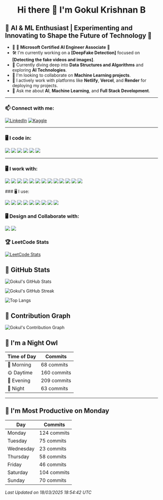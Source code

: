 
<h1 align="center">Hi there 👋 I'm Gokul Krishnan B </h1>

## 🧠 AI & ML Enthusiast | Experimenting and Innovating to Shape the Future of Technology 🧠

- 🌟 🎯 **Microsoft Certified AI Engineer Associate** 🌟
- 🛠️ I'm currently working on a **[DeepFake Detection]** focused on **[Detecting the fake videos and images]**.
- 🌱 Currently diving deep into **Data Structures and Algorithms** and exploring **AI Technologies**.
- 🤝 I'm looking to collaborate on **Machine Learning projects**.
- 🚀 I actively work with platforms like **Netlify**, **Vercel**, and **Render** for deploying my projects.
- 💬 Ask me about **AI**, **Machine Learning**, and **Full Stack Development**.

---
### 📫 Connect with me:
[![LinkedIn](https://img.shields.io/badge/LinkedIn-0A66C2?logo=linkedin&logoColor=white)](https://www.linkedin.com/in/gokul-krishnan-b-230468265) 
[![Kaggle](https://img.shields.io/badge/Kaggle-20BEFF?logo=kaggle&logoColor=white)](https://www.kaggle.com/your-profile)


---

### 🖥️ I code in:
<p align="left">
  <img src="https://img.shields.io/badge/Python-3776AB?logo=python&logoColor=white" />
  <img src="https://img.shields.io/badge/Java-007396?logo=java&logoColor=white" />
  <img src="https://img.shields.io/badge/C-00599C?logo=c&logoColor=white" />
  <img src="https://img.shields.io/badge/JavaScript-F7DF1E?logo=javascript&logoColor=black" />
  <img src="https://img.shields.io/badge/HTML5-E34F26?logo=html5&logoColor=white" />
  <img src="https://img.shields.io/badge/CSS3-1572B6?logo=css3&logoColor=white" />
</p>

---

### 🖥️ I work with:
<p align="left">
  <img src="https://img.shields.io/badge/React-20232A?logo=react&logoColor=61DAFB" />
  <img src="https://img.shields.io/badge/Vite-646CFF?logo=vite&logoColor=white" />
  <img src="https://img.shields.io/badge/TailwindCSS-06B6D4?logo=tailwindcss&logoColor=white" />
  <img src="https://img.shields.io/badge/Node.js-339933?logo=node.js&logoColor=white" />
  <img src="https://img.shields.io/badge/Express.js-000000?logo=express&logoColor=white" />
  <img src="https://img.shields.io/badge/Next.js-000000?logo=next.js&logoColor=white" />
  <img src="https://img.shields.io/badge/Hugging%20Face-FEFF00?logo=huggingface&logoColor=black" />
  <img src="https://img.shields.io/badge/Flask-000000?logo=flask&logoColor=white" />
  <img src="https://img.shields.io/badge/Docker-2496ED?logo=docker&logoColor=white" />
  <img src="https://img.shields.io/badge/TensorFlow-FF6F00?logo=tensorflow&logoColor=white" />
  <img src="https://img.shields.io/badge/OpenCV-5C3EE8?logo=opencv&logoColor=white" />
  <img src="https://img.shields.io/badge/Kubernetes-326CE5?logo=kubernetes&logoColor=white" />
  <img src="https://img.shields.io/badge/PyTorch-EE4C2C?logo=pytorch&logoColor=white" />
</p>
### 🖥️ I use:

<p align="left">
  <img src="https://img.shields.io/badge/Netlify-00C7B7?logo=netlify&logoColor=white" />
  <img src="https://img.shields.io/badge/Vercel-000000?logo=vercel&logoColor=white" />
  <img src="https://img.shields.io/badge/Render-000000?logo=render&logoColor=white" />
  <img src="https://img.shields.io/badge/MongoDB-47A248?logo=mongodb&logoColor=white" />
  <img src="https://img.shields.io/badge/MySQL-4479A1?logo=mysql&logoColor=white" />
  <img src="https://img.shields.io/badge/Redis-DC382D?logo=redis&logoColor=white" />
  <img src="https://img.shields.io/badge/Git-F05032?logo=git&logoColor=white" />
  <img src="https://img.shields.io/badge/GitHub-181717?logo=github&logoColor=white" />
  <img src="https://img.shields.io/badge/Power%20BI-F2C811?logo=powerbi&logoColor=black" />
</p>

### 🖥️ Design and Collaborate with:
<p align="left">
  <img src="https://img.shields.io/badge/Canva-00C4CC?logo=canva&logoColor=white" />
  <img src="https://img.shields.io/badge/Figma-F24E1E?logo=figma&logoColor=white" />
</p>

### 🏆 LeetCode Stats
[![LeetCode Stats](https://leetcard.jacoblin.cool/gokulkrishnanb3?theme=dark&font=Karma&ext=heatmap)](https://leetcode.com/u/gokulkrishnanb3/)

## 🚀 GitHub Stats
![Gokul's GitHub Stats](https://github-readme-stats.vercel.app/api?username=gokul-krishnan12&show_icons=true&theme=dark)

![Gokul's GitHub Streak](https://streak-stats.demolab.com/?user=gokul-krishnan12&theme=dark)

![Top Langs](https://github-readme-stats.vercel.app/api/top-langs/?username=gokul-krishnan12&layout=compact&theme=dark)

## 🚀 Contribution Graph
![Gokul's Contribution Graph](https://github-readme-activity-graph.vercel.app/graph?username=gokul-krishnan12&theme=github-dark)

## 🌙 I'm a Night Owl
| Time of Day | Commits |
|------------|---------|
| 🌅 Morning  | 68 commits |
| 🌞 Daytime  | 160 commits |
| 🌆 Evening  | 209 commits |
| 🌙 Night    | 63 commits |

---

## 📅 I'm Most Productive on Monday
| Day        | Commits |
|------------|---------|
| Monday     | 124 commits |
| Tuesday    | 75 commits |
| Wednesday  | 23 commits |
| Thursday   | 58 commits |
| Friday     | 46 commits |
| Saturday   | 104 commits |
| Sunday     | 70 commits |

_Last Updated on 18/03/2025 18:54:42 UTC_


<!--
**gokul-krishnan12/gokul-krishnan12** is a ✨ _special_ ✨ repository because its `README.md` (this file) appears on your GitHub profile.

Here are some ideas to get you started:

- 🔭 I’m currently working on ...
- 🌱 I’m currently learning ...
- 👯 I’m looking to collaborate on ...
- 🤔 I’m looking for help with ...
- 💬 Ask me about ...
- 📫 How to reach me: ...
- 😄 Pronouns: ...
- ⚡ Fun fact: ...
-->
